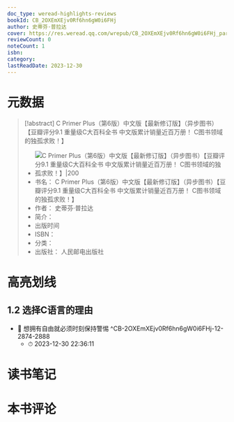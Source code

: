 ```yaml
---
doc_type: weread-highlights-reviews
bookId: CB_2OXEmXEjv0Rf6hn6gW0i6FHj
author: 史蒂芬·普拉达
cover: https://res.weread.qq.com/wrepub/CB_2OXEmXEjv0Rf6hn6gW0i6FHj_parsecover
reviewCount: 0
noteCount: 1
isbn: 
category: 
lastReadDate: 2023-12-30
---
```

# 元数据
> [!abstract] C Primer Plus（第6版）中文版【最新修订版】（异步图书）【豆瓣评分9.1 重量级C大百科全书 中文版累计销量近百万册！ C图书领域的独孤求败！】
> - ![ C Primer Plus（第6版）中文版【最新修订版】（异步图书）【豆瓣评分9.1 重量级C大百科全书 中文版累计销量近百万册！ C图书领域的独孤求败！】|200](https://res.weread.qq.com/wrepub/CB_2OXEmXEjv0Rf6hn6gW0i6FHj_parsecover)
> - 书名： C Primer Plus（第6版）中文版【最新修订版】（异步图书）【豆瓣评分9.1 重量级C大百科全书 中文版累计销量近百万册！ C图书领域的独孤求败！】
> - 作者： 史蒂芬·普拉达
> - 简介： 
> - 出版时间 
> - ISBN： 
> - 分类： 
> - 出版社： 人民邮电出版社

# 高亮划线

## 1.2 选择C语言的理由


- 📌 想拥有自由就必须时刻保持警惕 ^CB-2OXEmXEjv0Rf6hn6gW0i6FHj-12-2874-2888
    - ⏱ 2023-12-30 22:36:11 
# 读书笔记

# 本书评论
